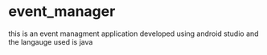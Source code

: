 # event_manager
this is an event managment application developed using android studio and the langauge used is java

